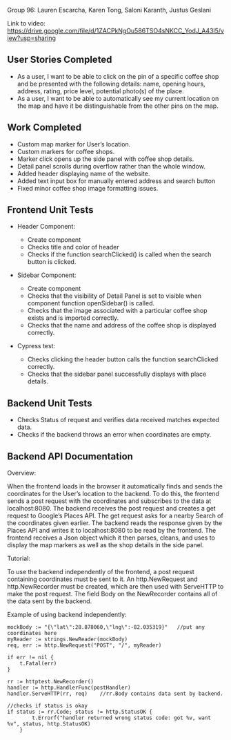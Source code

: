 Group 96: Lauren Escarcha,
Karen Tong,
Saloni Karanth,
Justus Geslani


Link to video: 
https://drive.google.com/file/d/1ZACPkNgOu586TSO4sNKCC_YodJ_A43l5/view?usp=sharing 


## **User Stories Completed**
- As a user, I want to be able to click on the pin of a specific coffee shop and be presented with the following details: name, opening hours, address, rating, price level, potential photo(s) of the place.
- As a user, I want to be able to automatically see my current location on the map and have it be distinguishable from the other pins on the map.


## **Work Completed**
- Custom map marker for User’s location.
- Custom markers for coffee shops.
- Marker click opens up the side panel with coffee shop details.
- Detail panel scrolls during overflow rather than the whole window.
- Added header displaying name of the website.
- Added text input box for manually entered address and search button
- Fixed minor coffee shop image formatting issues.

## **Frontend Unit Tests**
- Header Component: 
    - Create component
    - Checks title and color of header
    - Checks if the function searchClicked() is called when the search button is clicked.

- Sidebar Component:
    - Create component
    - Checks that the visibility of Detail Panel is set to visible when component function openSidebar() is called.
    - Checks that the image associated with a particular coffee shop exists and is imported correctly.
    - Checks that the name and address of the coffee shop is displayed correctly.

- Cypress test:
    - Checks clicking the header button calls the function searchClicked correctly. 
    - Checks that the sidebar panel successfully displays with place details.

## **Backend Unit Tests**
- Checks Status of request and verifies data received matches expected data.
- Checks if the backend throws an error when coordinates are empty.

## **Backend API Documentation**

Overview: 

When the frontend loads in the browser it automatically finds and sends the coordinates for the User’s location to the backend. To do this, the frontend sends a post request with the coordinates and subscribes to the data at localhost:8080. The backend receives the post request and creates a get request to Google’s Places API. The get request asks for a nearby Search of the coordinates given earlier. The backend reads the response given by the Places API and writes it to localhost:8080 to be read by the frontend. The frontend receives a Json object which it then parses, cleans, and uses to display the map markers as well as the shop details in the side panel. 


Tutorial:

To use the backend independently of the frontend, a post request containing coordinates must be sent to it.  An http.NewRequest and http.NewRecorder must be created, which are then used with ServeHTTP to make the post request. The field Body on the NewRecorder contains all of the data sent by the backend. 


Example of using backend independently: 
```
mockBody := "{\"lat\":28.878060,\"lng\":-82.035319}"   //put any coordinates here
myReader := strings.NewReader(mockBody)
req, err := http.NewRequest("POST", "/", myReader)

if err != nil {
    t.Fatal(err)
}

rr := httptest.NewRecorder()
handler := http.HandlerFunc(postHandler)
handler.ServeHTTP(rr, req)    //rr.Body contains data sent by backend.

//checks if status is okay
if status := rr.Code; status != http.StatusOK {
        t.Errorf("handler returned wrong status code: got %v, want %v", status, http.StatusOK)
    }
```
